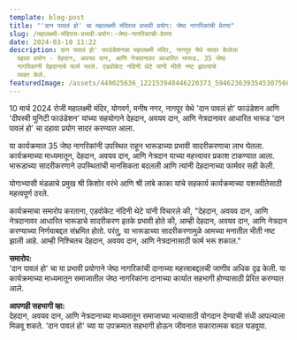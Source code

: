 ```yaml
---
template: blog-post
title: "'दान पावलं हो' चा महालक्ष्मी मंदिरात प्रभावी प्रयोग: जेष्ठ नागरिकांची प्रेरणा"
slug: /महालक्ष्मी-मंदिरात-प्रभावी-प्रयोग:-जेष्ठ-नागरिकांची-प्रेरणा
date: 2024-03-10 11:22
description: दान पावलं हो' फाउंडेशनचा महालक्ष्मी मंदिर, नागपूर येथे सादर केलेला
  दहावा प्रयोग - देहदान, अवयव दान, आणि नेत्रदानावर आधारित भारूड. 35 जेष्ठ
  नागरिकांनी देहदानाचे फार्म भरले. एडवोकेट नंदिनी थेटे यांनी भीती नष्ट झाल्याचे
  व्यक्त केले.
featuredImage: /assets/449025636_122153940446220373_5946236393545307560_n.jpg
---
```



10 मार्च 2024 रोजी महालक्ष्मी मंदिर, योगवर्ग, मनीष नगर, नागपूर येथे 'दान पावलं हो' फाउंडेशन आणि 'दीपस्वी युनिटी फाउंडेशन' यांच्या सहयोगाने देहदान, अवयव दान, आणि नेत्रदानावर आधारित भारूड 'दान पावलं हो' चा दहावा प्रयोग सादर करण्यात आला.

या कार्यक्रमात 35 जेष्ठ नागरिकांनी उपस्थित राहून भारूडाच्या प्रभावी सादरीकरणाचा लाभ घेतला. कार्यक्रमाच्या माध्यमातून, देहदान, अवयव दान, आणि नेत्रदान याच्या महत्त्वावर प्रकाश टाकण्यात आला. भारूडाच्या सादरीकरणाने उपस्थितांची मानसिकता बदलली आणि त्यांनी देहदानाच्या फार्मवर सही केली.

योगाभ्यासी मंडळाचे प्रमुख श्री किशोर वरंभे आणि श्री लांबे काका यांचे सहकार्य कार्यक्रमाच्या यशस्वीतेसाठी महत्वपूर्ण ठरले.

कार्यक्रमाचा समारोप करताना, एडवोकेट नंदिनी थेटे यांनी विचारले की, "देहदान, अवयव दान, आणि नेत्रदानावर आधारित भारूडाचे सादरीकरण इतके प्रभावी होते की, आम्ही देहदान, अवयव दान, आणि नेत्रदान करण्याच्या निर्णयाबद्दल संभ्रमित होतो. परंतु, या भारूडाच्या सादरीकरणामुळे आमच्या मनातील भीती नष्ट झाली आहे. आम्ही निश्चितच देहदान, अवयव दान, आणि नेत्रदानासाठी फार्म भरू शकाल."

**समारोप:**\
'दान पावलं हो' चा या प्रभावी प्रयोगाने जेष्ठ नागरिकांची दानाच्या महत्त्वाबद्दलची जाणीव अधिक दृढ केली. या कार्यक्रमाच्या माध्यमातून समाजातील जेष्ठ नागरिकांना दानाच्या कार्यात सहभागी होण्यासाठी प्रेरित करण्यात आले.

**आपणही सहभागी व्हा:**\
देहदान, अवयव दान, आणि नेत्रदानाच्या माध्यमातून समाजाच्या भल्यासाठी योगदान देण्याची संधी आपल्याला मिळवू शकते. 'दान पावलं हो' च्या या उपक्रमात सहभागी होऊन जीवनात सकारात्मक बदल घडवूया.
